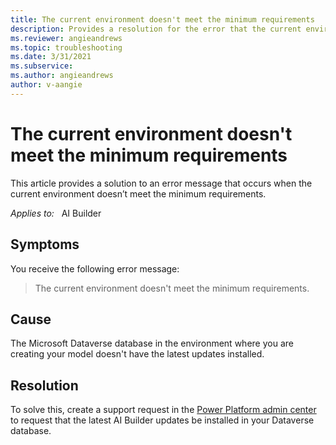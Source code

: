 ```yaml
---
title: The current environment doesn't meet the minimum requirements
description: Provides a resolution for the error that the current environment doesn't meet the minimum requirements.
ms.reviewer: angieandrews
ms.topic: troubleshooting
ms.date: 3/31/2021
ms.subservice: 
ms.author: angieandrews
author: v-aangie
---
```


# The current environment doesn't meet the minimum requirements

This article provides a solution to an error message that occurs when the current environment doesn’t meet the minimum requirements.

_Applies to:_ &nbsp; AI Builder

## Symptoms

You receive the following error message:

> The current environment doesn't meet the minimum requirements.

## Cause

The Microsoft Dataverse database in the environment where you are creating your model doesn't have the latest updates installed.

## Resolution

To solve this, create a support request in the [Power Platform admin center](https://admin.powerplatform.microsoft.com/) to request that the latest AI Builder updates be installed in your Dataverse database.
